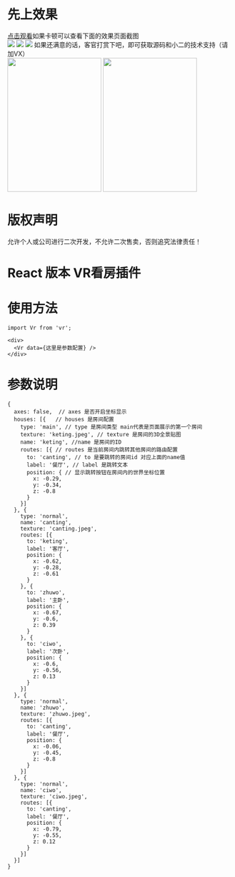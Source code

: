 # 先上效果
[点击观看](https://jamesyue369.github.io/vr/)如果卡顿可以查看下面的效果页面截图<br/>
<img src="https://jamesyue369.github.io/vr/WX20230205-095113.png" />
<img src="https://jamesyue369.github.io/vr/WX20230205-095200.png" />
<img src="https://jamesyue369.github.io/vr/WX20230205-095228.png" />
如果还满意的话，客官打赏下吧，即可获取源码和小二的技术支持（请加VX）<br/>
<img src="https://jamesyue369.github.io/vr/WechatIMG268.jpeg" width="210px" height="300px"/>
<img src="https://jamesyue369.github.io/vr/WechatIMG267.jpeg" width="210px" height="300px"/>
# 版权声明
允许个人或公司进行二次开发，不允许二次售卖，否则追究法律责任！
# React 版本 VR看房插件
# 使用方法
`import Vr from 'vr';`
```
<div>
  <Vr data={这里是参数配置} />
</div>
```
# 参数说明
```
{
  axes: false,  // axes 是否开启坐标显示
  houses: [{   // houses 是房间配置
    type: 'main', // type 是房间类型 main代表是页面展示的第一个房间
    texture: 'keting.jpeg', // texture 是房间的3D全景贴图
    name: 'keting', //name 是房间的ID
    routes: [{ // routes 是当前房间内跳转其他房间的路由配置
      to: 'canting', // to 是要跳转的房间id 对应上面的name值
      label: '餐厅', // label 是跳转文本
      position: { // 显示跳转按钮在房间内的世界坐标位置
        x: -0.29,
        y: -0.34,
        z: -0.8
      }
    }]
  }, {
    type: 'normal',
    name: 'canting',
    texture: 'canting.jpeg',
    routes: [{
      to: 'keting',
      label: '客厅',
      position: {
        x: -0.62,
        y: -0.28,
        z: -0.61
      }
    }, {
      to: 'zhuwo',
      label: '主卧',
      position: {
        x: -0.67,
        y: -0.6,
        z: 0.39
      }
    }, {
      to: 'ciwo',
      label: '次卧',
      position: {
        x: -0.6,
        y: -0.56,
        z: 0.13
      }
    }]
  }, {
    type: 'normal',
    name: 'zhuwo',
    texture: 'zhuwo.jpeg',
    routes: [{
      to: 'canting',
      label: '餐厅',
      position: {
        x: -0.06,
        y: -0.45,
        z: -0.8
      }
    }]
  }, {
    type: 'normal',
    name: 'ciwo',
    texture: 'ciwo.jpeg',
    routes: [{
      to: 'canting',
      label: '餐厅',
      position: {
        x: -0.79,
        y: -0.55,
        z: 0.12
      }
    }]
  }]
}
```
